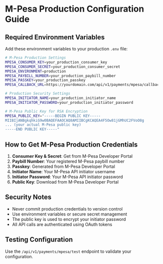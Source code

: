 # M-Pesa Production Configuration Guide

## Required Environment Variables

Add these environment variables to your production `.env` file:

```bash
# M-Pesa Production Settings
MPESA_CONSUMER_KEY=your_production_consumer_key
MPESA_CONSUMER_SECRET=your_production_consumer_secret
MPESA_ENVIRONMENT=production
MPESA_PAYBILL_NUMBER=your_production_paybill_number
MPESA_PASSKEY=your_production_passkey
MPESA_CALLBACK_URL=https://yourdomain.com/api/v1/payments/mpesa/callback

# Production Security Settings
MPESA_INITIATOR_NAME=your_production_initiator_name
MPESA_INITIATOR_PASSWORD=your_production_initiator_password

# M-Pesa Public Key for RSA Encryption
MPESA_PUBLIC_KEY="-----BEGIN PUBLIC KEY-----
MIIBIjANBgkqhkiG9w0BAQEFAAOCAQ8AMIIBCgKCAQEA4F5Ow81jGMhUC2FVoO8g
... (your actual M-Pesa public key)
-----END PUBLIC KEY-----"
```

## How to Get M-Pesa Production Credentials

1. **Consumer Key & Secret**: Get from M-Pesa Developer Portal
2. **Paybill Number**: Your registered M-Pesa paybill number
3. **Passkey**: Generated from M-Pesa Developer Portal
4. **Initiator Name**: Your M-Pesa API initiator username
5. **Initiator Password**: Your M-Pesa API initiator password
6. **Public Key**: Download from M-Pesa Developer Portal

## Security Notes

- Never commit production credentials to version control
- Use environment variables or secure secret management
- The public key is used to encrypt your initiator password
- All API calls are authenticated using OAuth tokens

## Testing Configuration

Use the `/api/v1/payments/mpesa/test` endpoint to validate your configuration.
